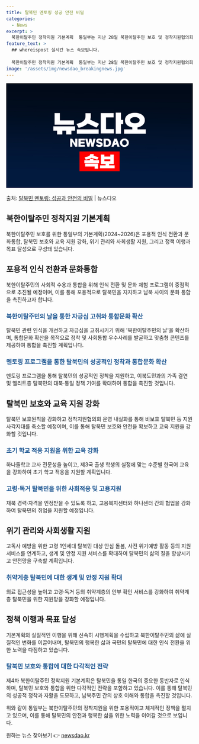 ```yaml
---
title: 탈북민 멘토링 성공 안전 비밀
categories:
  - News
excerpt: >
  북한이탈주민 정착지원 기본계획  통일부는 지난 28일 북한이탈주민 보호 및 정착지원협의회를 열어 통일과 통합…
feature_text: >
  ## whereispost 실시간 뉴스 속보입니다.

  북한이탈주민 정착지원 기본계획  통일부는 지난 28일 북한이탈주민 보호 및 정착지원협의회를 열어 통일과 통합…
image: '/assets/img/newsdao_breakingnews.jpg'
---
```


![뉴스다오 속보](/assets/img/newsdao_breakingnews.jpg)

<p>출처: <a href="https://newsdao.kr/3978" rel="dofollow">탈북민 멘토링: 성공과 안전의 비밀</a> | 뉴스다오</p>

<h2 data-ke-size="size26">북한이탈주민 정착지원 기본계획</h2>
북한이탈주민 보호를 위한 통일부의 기본계획(2024~2026)은 포용적 인식 전환과 문화통합, 탈북민 보호와 교육 지원 강화, 위기 관리와 사회생활 지원, 그리고 정책 이행과 목표 달성으로 구성돼 있습니다.

<h2 data-ke-size="size24">포용적 인식 전환과 문화통합</h2>
<p data-ke-size="size16">북한이탈주민의 사회적 수용과 통합을 위해 인식 전환 및 문화 체험 프로그램이 중점적으로 추진될 예정이며, 이를 통해 포용적으로 탈북민을 지지하고 남북 사이의 문화 통합을 촉진하고자 합니다.</p>

<h3><b><span style="color: #1a5490;">북한이탈주민의 날을 통한 자긍심 고취와 통합문화 확산</span></b></h3>
<p data-ke-size="size16">탈북민 관련 인식을 개선하고 자긍심을 고취시키기 위해 '북한이탈주민의 날'을 확산하며, 통합문화 확산을 목적으로 정착 및 사회통합 우수사례를 발굴하고 맞춤형 콘텐츠를 제공하여 통합을 촉진할 계획입니다.</p>

<h3><b><span style="color: #1a5490;">멘토링 프로그램을 통한 탈북민의 성공적인 정착과 통합문화 확산</span></b></h3>
<p data-ke-size="size16">멘토링 프로그램을 통해 탈북민의 성공적인 정착을 지원하고, 이북도민과의 가족 결연 및 엘리트층 탈북민의 대북·통일 정책 기여를 확대하여 통합을 촉진할 것입니다.</p>

<h2 data-ke-size="size24">탈북민 보호와 교육 지원 강화</h2>
<p data-ke-size="size16">탈북민 보호원칙을 강화하고 정착지원협의회 운영 내실화를 통해 비보호 탈북민 등 지원 사각지대를 축소할 예정이며, 이를 통해 탈북민 보호와 안전을 확보하고 교육 지원을 강화할 것입니다.</p>

<h3><b><span style="color: #1a5490;">초기 학교 적응 지원을 위한 교육 강화</span></b></h3>
<p data-ke-size="size16">하나둘학교 교사 전문성을 높이고, 제3국 출생 학생의 실정에 맞는 수준별 한국어 교육을 강화하여 초기 학교 적응을 지원할 계획입니다.</p>

<h3><b><span style="color: #1a5490;">고령·독거 탈북민을 위한 사회적응 및 고용지원</span></b></h3>
<p data-ke-size="size16">재북 경력·자격을 인정받을 수 있도록 하고, 고용복지센터와 하나센터 간의 협업을 강화하여 탈북민의 취업을 지원할 예정입니다.</p>

<h2 data-ke-size="size24">위기 관리와 사회생활 지원</h2>
<p data-ke-size="size16">고독사 예방을 위한 고령 1인세대 탈북민 대상 안심 돌봄, 사전 위기예방 활동 등의 지원서비스를 연계하고, 생계 및 안정 지원 서비스를 확대하여 탈북민의 삶의 질을 향상시키고 안전망을 구축할 계획입니다.</p>

<h3><b><span style="color: #1a5490;">취약계층 탈북민에 대한 생계 및 안정 지원 확대</span></b></h3>
<p data-ke-size="size16">의료 접근성을 높이고 고령·독거 등의 취약계층의 안부 확인 서비스를 강화하여 취약계층 탈북민을 위한 지원망을 강화할 예정입니다.</p>

<h2 data-ke-size="size24">정책 이행과 목표 달성</h2>
<p data-ke-size="size16">기본계획의 실질적인 이행을 위해 신속히 시행계획을 수립하고 북한이탈주민의 삶에 실질적인 변화를 이끌어내며, 탈북민의 행복한 삶과 국민의 탈북민에 대한 인식 전환을 위한 노력을 다짐하고 있습니다.</p>

<h3><b><span style="color: #1a5490;">탈북민 보호와 통합에 대한 다각적인 전략</span></b></h3>
<p data-ke-size="size16">제4차 북한이탈주민 정착지원 기본계획은 탈북민을 통일 한국의 중요한 동반자로 인식하며, 탈북민 보호와 통합을 위한 다각적인 전략을 포함하고 있습니다. 이를 통해 탈북민의 성공적 정착과 자활을 도모하고, 남북주민 간의 상호 이해와 통합을 촉진할 것입니다.</p>

위와 같이 통일부는 북한이탈주민의 정착지원을 위한 포용적이고 체계적인 정책을 펼치고 있으며, 이를 통해 탈북민의 안전과 행복한 삶을 위한 노력을 이어갈 것으로 보입니다. 

원하는 뉴스 찾아보기 👉 <a href="https://newsdao.kr" rel="dofollow">newsdao.kr</a>


